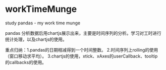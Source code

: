 # workTimeMunge
study pandas - my work time munge

pandas 分析数据后用chartjs展示出来，主要是时间序列的分析。学习对工时进行统计处理，以及chartjs的使用。

重点归纳：1.pandas的日期相减得到一个时间整数。
     2.时间序列上rolling的使用（窗口移动求平均）。
     3.chartjs的使用，xtick、xAxes的userCallback、tooltip的callbacks的使用。

